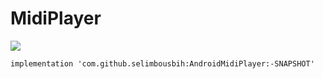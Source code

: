 # MidiPlayer
 
[![](https://jitpack.io/v/selimbousbih/AndroidMidiPlayer.svg)](https://jitpack.io/#selimbousbih/AndroidMidiPlayer)

```
implementation 'com.github.selimbousbih:AndroidMidiPlayer:-SNAPSHOT'
```
